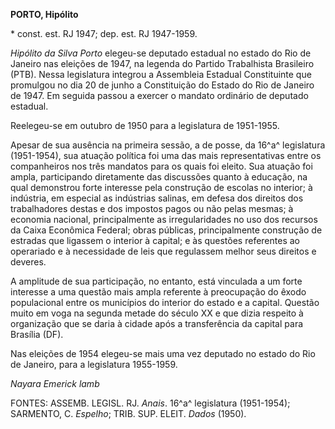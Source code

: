 **PORTO, Hipólito**

\* const. est. RJ 1947; dep. est. RJ 1947-1959.

*Hipólito da Silva Porto* elegeu-se deputado estadual no estado do Rio
de Janeiro nas eleições de 1947, na legenda do Partido Trabalhista
Brasileiro (PTB). Nessa legislatura integrou a Assembleia Estadual
Constituinte que promulgou no dia 20 de junho a Constituição do Estado
do Rio de Janeiro de 1947. Em seguida passou a exercer o mandato
ordinário de deputado estadual.

Reelegeu-se em outubro de 1950 para a legislatura de 1951-1955.

Apesar de sua ausência na primeira sessão, a de posse, da 16^a^
legislatura (1951-1954), sua atuação política foi uma das mais
representativas entre os companheiros nos três mandatos para os quais
foi eleito. Sua atuação foi ampla, participando diretamente das
discussões quanto à educação, na qual demonstrou forte interesse pela
construção de escolas no interior; à indústria, em especial as
indústrias salinas, em defesa dos direitos dos trabalhadores destas e
dos impostos pagos ou não pelas mesmas; à economia nacional,
principalmente as irregularidades no uso dos recursos da Caixa Econômica
Federal; obras públicas, principalmente construção de estradas que
ligassem o interior à capital; e às questões referentes ao operariado e
à necessidade de leis que regulassem melhor seus direitos e deveres.

A amplitude de sua participação, no entanto, está vinculada a um forte
interesse a uma questão mais ampla referente à preocupação do êxodo
populacional entre os municípios do interior do estado e a capital.
Questão muito em voga na segunda metade do século XX e que dizia
respeito à organização que se daria à cidade após a transferência da
capital para Brasília (DF).

Nas eleições de 1954 elegeu-se mais uma vez deputado no estado do Rio de
Janeiro, para a legislatura 1955-1959.

*Nayara Emerick lamb*

FONTES: ASSEMB. LEGISL. RJ. *Anais*. 16^a^ legislatura (1951-1954);
SARMENTO, C. *Espelho*; TRIB. SUP. ELEIT. *Dados* (1950).
